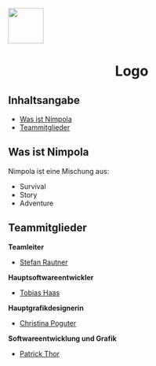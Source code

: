 <img src="https://via.placeholder.com/72" width=72 height=72>
<h1><center>Logo</center></h1>

## Inhaltsangabe

- [Was ist Nimpola](#was-ist-nimpola)
- [Teammitglieder](#teammitglieder)


## Was ist Nimpola

Nimpola ist eine Mischung aus:

- Survival
- Story
- Adventure


## Teammitglieder

**Teamleiter**

- [Stefan Rautner](https://github.com/StefanRautner)


**Hauptsoftwareentwickler**

- [Tobias Haas](https://github.com/HazeAT)


**Hauptgrafikdesignerin**

- [Christina Poguter](https://github.com/Chris-tll/)


**Softwareentwicklung und Grafik**

- [Patrick Thor](https://github.com/Patho2005Thorick)
